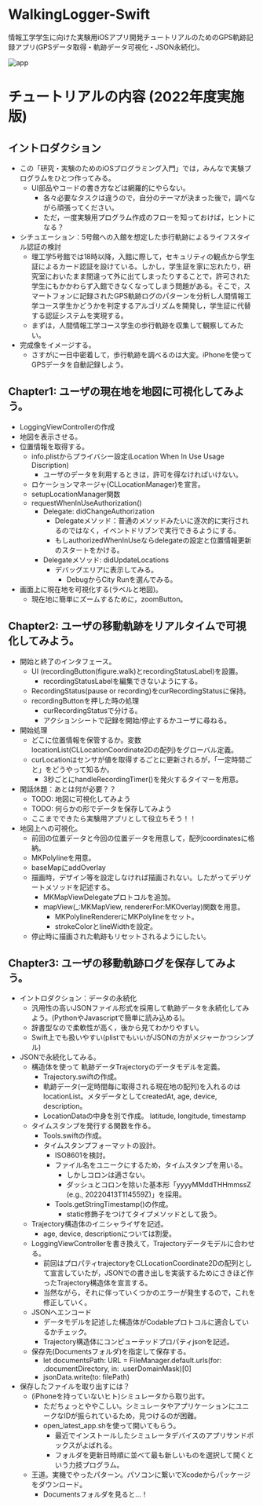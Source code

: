 # WalkingLogger-Swift
情報工学学生に向けた実験用iOSアプリ開発チュートリアルのためのGPS軌跡記録アプリ(GPSデータ取得・軌跡データ可視化・JSON永続化)。

![app](https://user-images.githubusercontent.com/57740535/167771145-5a41e942-5f37-4f73-a81f-0ce24cdbccc0.png)



# チュートリアルの内容 (2022年度実施版)

## イントロダクション
- この「研究・実験のためのiOSプログラミング入門」では，みんなで実験プログラムをひとつ作ってみる。
	- UI部品やコードの書き方などは網羅的にやらない。
		- 各々必要なタスクは違うので，自分のテーマが決まった後で，調べながら頑張ってください。
		- ただ，一度実験用プログラム作成のフローを知っておけば，ヒントになる？
- シチュエーション：5号館への入館を想定した歩行軌跡によるライフスタイル認証の検討
	- 理工学5号館では18時以降，入館に際して，セキュリティの観点から学生証によるカード認証を設けている。しかし，学生証を家に忘れたり，研究室においたまま間違って外に出てしまったりすることで，許可された学生にもかかわらず入館できなくなってしまう問題がある。そこで，スマートフォンに記録されたGPS軌跡ログのパターンを分析し人間情報工学コース学生かどうかを判定するアルゴリズムを開発し，学生証に代替する認証システムを実現する。
	- まずは，人間情報工学コース学生の歩行軌跡を収集して観察してみたい。
- 完成像をイメージする。
	- さすがに一日中密着して，歩行軌跡を調べるのは大変。iPhoneを使ってGPSデータを自動記録しよう。

## Chapter1: ユーザの現在地を地図に可視化してみよう。
- LoggingViewControllerの作成
- 地図を表示させる。
- 位置情報を取得する。
	- info.plistからプライバシー設定(Location When In Use Usage Discription)
		- ユーザのデータを利用するときは，許可を得なければいけない。
	- ロケーションマネージャ(CLLocationManager)を宣言。
	- setupLocationManager関数
  - requestWhenInUseAuthorization()
	  - Delegate: didChangeAuthorization
		  - Delegateメソッド：普通のメソッドみたいに逐次的に実行されるのではなく，イベントドリブンで実行できるようにする。
		- もしauthorizedWhenInUseならdelegateの設定と位置情報更新のスタートをかける。
	- Delegateメソッド: didUpdateLocations
		- デバッグエリアに表示してみる。
			- DebugからCity Runを選んでみる。
- 画面上に現在地を可視化する(ラベルと地図)。
	- 現在地に簡単にズームするために，zoomButton。

## Chapter2: ユーザの移動軌跡をリアルタイムで可視化してみよう。
- 開始と終了のインタフェース。
	- UI (recordingButton(figure.walk)とrecordingStatusLabel)を設置。
		- recordingStatusLabelを編集できないようにする。
	- RecordingStatus(pause or recording)をcurRecordingStatusに保持。
	- recordingButtonを押した時の処理
		- curRecordingStatusで分ける。
		- アクションシートで記録を開始/停止するかユーザに尋ねる。
- 開始処理
	- どこに位置情報を保管するか。変数locationList(CLLocationCoordinate2Dの配列)をグローバル定義。
	- curLocationはセンサが値を取得するごとに更新されるが，「一定時間ごと」をどうやって知るか。
		- 3秒ごとにhandleRecordingTimer()を発火するタイマーを用意。
- 閑話休題：あとは何が必要？？
	- TODO: 地図に可視化してみよう
	- TODO: 何らかの形でデータを保存してみよう
	- ここまでできたら実験用アプリとして役立ちそう！！
- 地図上への可視化。
	- 前回の位置データと今回の位置データを用意して，配列coordinatesに格納。
	- MKPolylineを用意。
	- baseMapにaddOverlay
	- 描画時，デザイン等を設定しなければ描画されない。したがってデリゲートメソッドを記述する。
		- MKMapViewDelegateプロトコルを追加。
		- mapView(_:MKMapView, rendererFor:MKOverlay)関数を用意。
			- MKPolylineRendererにMKPolylineをセット。
			- strokeColorとlineWidthを設定。
	- 停止時に描画された軌跡もリセットされるようにしたい。

## Chapter3: ユーザの移動軌跡ログを保存してみよう。
- イントロダクション：データの永続化
	- 汎用性の高いJSONファイル形式を採用して軌跡データを永続化してみよう。(PythonやJavascriptで簡単に読み込める)。
	- 辞書型なので柔軟性が高く，後から見てわかりやすい。
	- Swift上でも扱いやすい(plistでもいいがJSONの方がメジャーかつシンプル)
- JSONで永続化してみる。
	- 構造体を使って 軌跡データTrajectoryのデータモデルを定義。
		- Trajectory.swiftの作成。
		- 軌跡データ(一定時間毎に取得される現在地の配列)を入れるのはlocationList。メタデータとしてcreatedAt, age, device, description。
		- LocationDataの中身を別で作成。 latitude, longitude, timestamp
	- タイムスタンプを発行する関数を作る。
		- Tools.swiftの作成。
		- タイムスタンプフォーマットの設計。
			- ISO8601を検討。
			- ファイル名をユニークにするため，タイムスタンプを用いる。
				- しかしコロンは適さない。
				- ダッシュとコロンを除いた基本形「yyyyMMddTHHmmssZ (e.g., 20220413T114559Z)」を採用。  
			- Tools.getStringTimestamp()の作成。
				- static修飾子をつけてタイプメソッドとして扱う。
	- Trajectory構造体のイニシャライザを記述。
		- age, device, descriptionについては割愛。
	- LoggingViewControllerを書き換えて，Trajectoryデータモデルに合わせる。
		- 前回はプロパティtrajectoryをCLLocationCoordinate2Dの配列として宣言していたが，JSONでの書き出しを実装するためにさきほど作ったTrajectory構造体を宣言する。
		- 当然ながら，それに伴っていくつかのエラーが発生するので，これを修正していく。
	- JSONへエンコード
		- データモデルを記述した構造体がCodableプロトコルに適合しているかチェック。
		- Trajectory構造体にコンピューテッドプロパティjsonを記述。
	- 保存先(Documentsフォルダ)を指定して保存する。
		- let documentsPath: URL = FileManager.default.urls(for: .documentDirectory, in: .userDomainMask)[0]
		- jsonData.write(to: filePath)
- 保存したファイルを取り出すには？
	- (iPhoneを持っていないヒト)シミュレータから取り出す。
		- ただちょっとややこしい。シミュレータやアプリケーションにユニークなIDが振られているため，見つけるのが困難。
		- open_latest_app.shを使って開いてもらう。
			- 最近でインストールしたシミュレータデバイスのアプリサンドボックスがよばれる。
			- フォルダを更新日時順に並べて最も新しいものを選択して開くという力技プログラム。
	- 王道。実機でやったパターン。パソコンに繋いでXcodeからパッケージをダウンロード。
		- Documentsフォルダを見ると…！

